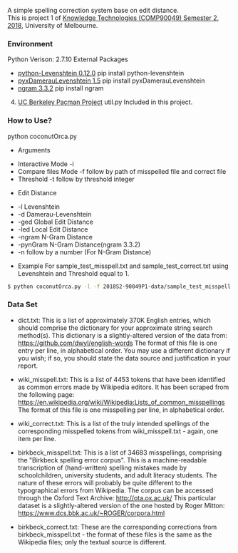 A simple spelling correction system base on edit distance.   
This is project 1 of [Knowledge Technologies (COMP90049) Semester 2, 2018](https://handbook.unimelb.edu.au/subjects/comp90049), University of Melbourne.

### Environment
Python Verison: 2.7.10
External Packages
* [python-Levenshtein 0.12.0](https://github.com/ztane/python-Levenshtein)
pip install python-levenshtein
* [pyxDamerauLevenshtein 1.5](https://github.com/gfairchild/pyxDamerauLevenshtein)
pip install pyxDamerauLevenshtein
* [ngram 3.3.2](https://github.com/gpoulter/python-ngram)
pip install ngram
4. [UC Berkeley Pacman Project](http://ai.berkeley.edu/search.html) util.py
Included in this project.

### How to Use?
python coconutOrca.py

* Arguments
- Interactive Mode
-i
- Compare files Mode
-f follow by path of misspelled file and correct file
- Threshold
  -t follow by threshold integer
* Edit Distance
- -l Levenshtein
- -d Damerau-Levenshtein
- -ged Global Edit Distance
- -led Local Edit Distance
- -ngram N-Gram Distance
- -pynGram N-Gram Distance(ngram 3.3.2)
- -n follow by a number (For N-Gram Distance)

* Example
For sample_test_misspell.txt and sample_test_correct.txt using Levenshtein and Threshold equal to 1.
```sh
$ python coconutOrca.py -l -f 2018S2-90049P1-data/sample_test_misspell.txt 2018S2-90049P1-data/sample_test_correct.txt -t 1
```

### Data Set
- dict.txt: This is a list of approximately 370K English entries, which should
  comprise the dictionary for your approximate string search method(s). This
  dictionary is a slightly-altered version of the data from:
  https://github.com/dwyl/english-words
  The format of this file is one entry per line, in alphabetical order.
  You may use a different dictionary if you wish; if so, you should state
  the data source and justification in your report.

- wiki_misspell.txt: This is a list of 4453 tokens that have been identified
  as common errors made by Wikipedia editors. It has been scraped from the
  following page:
  https://en.wikipedia.org/wiki/Wikipedia:Lists_of_common_misspellings
  The format of this file is one misspelling per line, in alphabetical
  order.
- wiki_correct.txt: This is a list of the truly intended spellings of the
  corresponding misspelled tokens from wiki_misspell.txt - again, one item
  per line.

- birkbeck_misspell.txt: This is a list of 34683 misspellings, comprising
  the "Birkbeck spelling error corpus". This is a machine-readable
  transcription of (hand-written) spelling mistakes made by schoolchildren,
  university students, and adult literacy students. The nature of these
  errors will probably be quite different to the typographical errors from
  Wikipedia.
  The corpus can be accessed through the Oxford Text Archive:
  http://ota.ox.ac.uk/
  This particular dataset is a slightly-altered version of the one hosted by
  Roger Mitton:
  https://www.dcs.bbk.ac.uk/~ROGER/corpora.html
- birkbeck_correct.txt: These are the corresponding corrections from
  birkbeck_misspell.txt - the format of these files is the same as the
  Wikipedia files; only the textual source is different.
